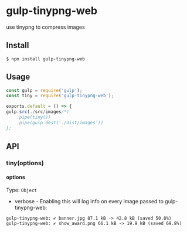 # gulp-tinypng-web
use tinypng to compress images

## Install
```
$ npm install gulp-tinypng-web
```

## Usage
```js
const gulp = require('gulp');
const tiny = require('gulp-tinypng-web');

exports.default = () => {
gulp.src(./src/images/*)
	.pipe(tiny())
	.pipe(gulp.dest('./dist/images'))
};
```

## API

### tiny(options)

#### options
Type: `Object`
- verbose - Enabling this will log info on every image passed to gulp-tinypng-web:
```
gulp-tinypng-web: ✔ banner.jpg 87.1 kB -> 42.8 kB (saved 50.8%)
gulp-tinypng-web: ✔ show_award.png 66.1 kB -> 19.9 kB (saved 69.8%)
```
